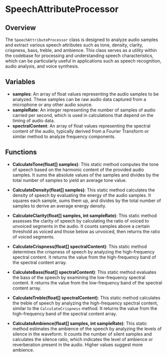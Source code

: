 # SpeechAttributeProcessor

## Overview
The `SpeechAttributeProcessor` class is designed to analyze audio samples and extract various speech attributes such as tone, density, clarity, crispness, bass, treble, and ambience. This class serves as a utility within the codebase for processing and understanding speech characteristics, which can be particularly useful in applications such as speech recognition, audio analysis, and voice synthesis.

## Variables
- **samples**: An array of float values representing the audio samples to be analyzed. These samples can be raw audio data captured from a microphone or any other audio source.
- **sampleRate**: An integer representing the number of samples of audio carried per second, which is used in calculations that depend on the timing of audio data.
- **spectralContent**: An array of float values representing the spectral content of the audio, typically derived from a Fourier Transform or similar method to analyze frequency components.

## Functions
- **CalculateTone(float[] samples)**: This static method computes the tone of speech based on the harmonic content of the provided audio samples. It sums the absolute values of the samples and divides by the total number of samples to yield an average tone value.

- **CalculateDensity(float[] samples)**: This static method calculates the density of speech by evaluating the energy of the audio samples. It squares each sample, sums them up, and divides by the total number of samples to derive an average energy density.

- **CalculateClarity(float[] samples, int sampleRate)**: This static method assesses the clarity of speech by calculating the ratio of voiced to unvoiced segments in the audio. It counts samples above a certain threshold as voiced and those below as unvoiced, then returns the ratio of voiced segments.

- **CalculateCrispness(float[] spectralContent)**: This static method determines the crispness of speech by analyzing the high-frequency spectral content. It returns the value from the high-frequency band of the spectral content array.

- **CalculateBass(float[] spectralContent)**: This static method evaluates the bass of the speech by examining the low-frequency spectral content. It returns the value from the low-frequency band of the spectral content array.

- **CalculateTreble(float[] spectralContent)**: This static method calculates the treble of speech by analyzing the high-frequency spectral content, similar to the `CalculateCrispness` method. It returns the value from the high-frequency band of the spectral content array.

- **CalculateAmbience(float[] samples, int sampleRate)**: This static method estimates the ambience of the speech by analyzing the levels of silence in the waveform. It counts the number of silent samples and calculates the silence ratio, which indicates the level of ambience or reverberation present in the audio. Higher values suggest more ambience.